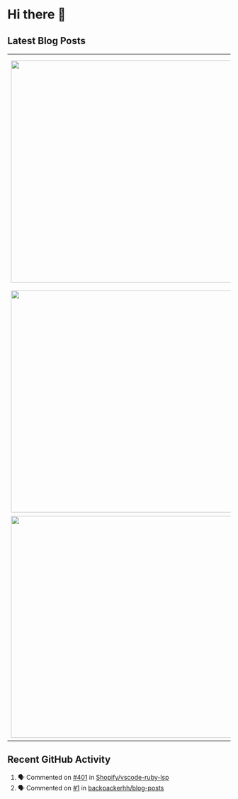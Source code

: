 # Hi there 👋

## Latest Blog Posts

<!-- HASHNODE_POSTS:START -->
<table>
	<tr>
			<td><a href="https://blog.davidmontesdeoca.es/the-one-with-a-password-manager-browserpass"><img src="https://cdn.hashnode.com/res/hashnode/image/upload/v1694701929855/b8003002-0811-4581-9cfe-d9fda8dfea49.png" width="500" height="auto" /></a></td>
			<td>
				<sup>2023-11-01T14:21:56.214Z</sup><br />
				<a href="https://blog.davidmontesdeoca.es/the-one-with-a-password-manager-browserpass"><b>The one with a password manager: Browserpass</b></a>
				<p>In the previous post of this series I talked about pass, the desktop utility I use in Ubuntu Mate 22.04 as password manager. I recommend you to read that post first in case you are unfamiliar with the concept of password manager or password store. To...</p>
			</td>
		</tr>
<tr>
			<td><a href="https://blog.davidmontesdeoca.es/the-one-with-a-mouse-jiggler-in-ubuntu"><img src="https://cdn.hashnode.com/res/hashnode/image/upload/v1696187127142/786c5df6-75d5-4f27-b428-62e9e53e0c56.png" width="500" height="auto" /></a></td>
			<td>
				<sup>2023-10-02T08:02:25.674Z</sup><br />
				<a href="https://blog.davidmontesdeoca.es/the-one-with-a-mouse-jiggler-in-ubuntu"><b>The one with a mouse jiggler in Ubuntu</b></a>
				<p>Lately I've been using Plex to stream movies and TV shows from the laptop in my study to the TV in my living room. So I needed to prevent the laptop from sleeping while I was watching something. The easiest way and probably the most obvious one was c...</p>
			</td>
		</tr>
<tr>
			<td><a href="https://blog.davidmontesdeoca.es/the-one-with-a-password-manager-pass"><img src="https://cdn.hashnode.com/res/hashnode/image/stock/unsplash/FnA5pAzqhMM/upload/ee44def636e20ff6efabe239bfb38778.jpeg" width="500" height="auto" /></a></td>
			<td>
				<sup>2023-09-14T11:51:40.357Z</sup><br />
				<a href="https://blog.davidmontesdeoca.es/the-one-with-a-password-manager-pass"><b>The one with a password manager: pass</b></a>
				<p>Nowadays I find it impossible not to use a password manager to keep my data secure. However, it wasn't always that way. As we've probably all done at one time or another, I used to use the same password on multiple sites. It wasn't always the same, b...</p>
			</td>
		</tr>
</table>
<!-- HASHNODE_POSTS:END -->

## Recent GitHub Activity

<!--START_SECTION:activity-->
1. 🗣 Commented on [#401](https://github.com/Shopify/vscode-ruby-lsp/issues/401) in [Shopify/vscode-ruby-lsp](https://github.com/Shopify/vscode-ruby-lsp)
2. 🗣 Commented on [#1](https://github.com/backpackerhh/blog-posts/issues/1) in [backpackerhh/blog-posts](https://github.com/backpackerhh/blog-posts)
<!--END_SECTION:activity-->

<!--
**backpackerhh/backpackerhh** is a ✨ _special_ ✨ repository because its `README.md` (this file) appears on your GitHub profile.

Here are some ideas to get you started:

- 🔭 I’m currently working on ...
- 🌱 I’m currently learning ...
- 👯 I’m looking to collaborate on ...
- 🤔 I’m looking for help with ...
- 💬 Ask me about ...
- 📫 How to reach me: ...
- 😄 Pronouns: ...
- ⚡ Fun fact: ...
-->
